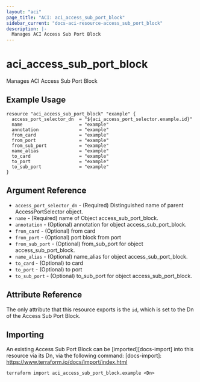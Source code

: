 ```yaml
---
layout: "aci"
page_title: "ACI: aci_access_sub_port_block"
sidebar_current: "docs-aci-resource-access_sub_port_block"
description: |-
  Manages ACI Access Sub Port Block
---
```


# aci_access_sub_port_block #

Manages ACI Access Sub Port Block

## Example Usage ##

```hcl
resource "aci_access_sub_port_block" "example" {
  access_port_selector_dn  = "${aci_access_port_selector.example.id}"
  name                     = "example"
  annotation               = "example"
  from_card                = "example"
  from_port                = "example"
  from_sub_port            = "example"
  name_alias               = "example"
  to_card                  = "example"
  to_port                  = "example"
  to_sub_port              = "example"
}
```

## Argument Reference ##

* `access_port_selector_dn` - (Required) Distinguished name of parent AccessPortSelector object.
* `name` - (Required) name of Object access_sub_port_block.
* `annotation` - (Optional) annotation for object access_sub_port_block.
* `from_card` - (Optional) from card
* `from_port` - (Optional) port block from port
* `from_sub_port` - (Optional) from_sub_port for object access_sub_port_block.
* `name_alias` - (Optional) name_alias for object access_sub_port_block.
* `to_card` - (Optional) to card
* `to_port` - (Optional) to port
* `to_sub_port` - (Optional) to_sub_port for object access_sub_port_block.

## Attribute Reference

The only attribute that this resource exports is the `id`, which is set to the
Dn of the Access Sub Port Block.

## Importing ##

An existing Access Sub Port Block can be [imported][docs-import] into this resource via its Dn, via the following command:
[docs-import]: https://www.terraform.io/docs/import/index.html

```
terraform import aci_access_sub_port_block.example <Dn>
```
